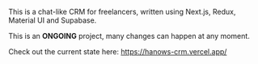 This is a chat-like CRM for freelancers, written using Next.js, Redux, Material UI and Supabase.

This is an **ONGOING** project, many changes can happen at any moment.

Check out the current state here: https://hanows-crm.vercel.app/
